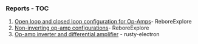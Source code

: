 ### Reports - TOC
1. [Open loop and closed loop configuration for Op-Amps](./ReboreExplore-week1.pdf)- ReboreExplore
2. [Non-inverting op-amp configurations](./RHQuery-week1.pdf)- ReboreExplore
3. [Op-amp inverter and differential amplifier](./rusty-electron-week1.pdf) - rusty-electron
